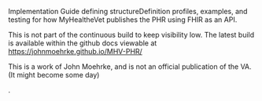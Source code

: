 Implementation Guide defining structureDefinition profiles, examples, and testing for how MyHealtheVet publishes the PHR using FHIR as an API.

This is not part of the continuous build to keep visibility low. The latest build is available within the github docs viewable at
https://johnmoehrke.github.io/MHV-PHR/

This is a work of John Moehrke, and is not an official publication of the VA. (It might become some day)

.
